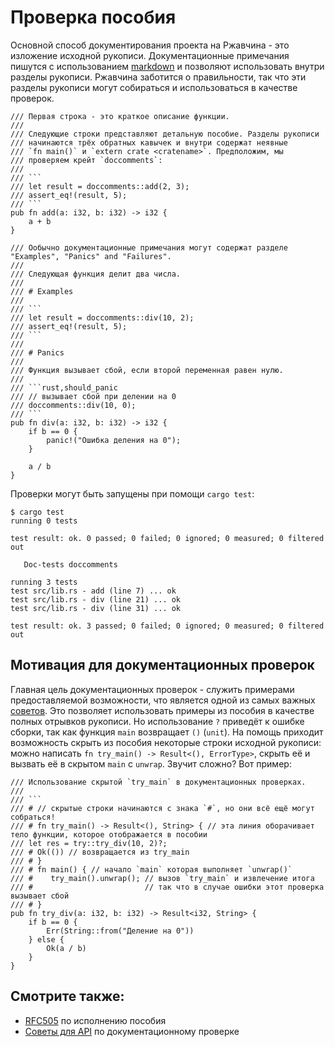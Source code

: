 # Проверка пособия

Основной способ документирования проекта на Ржавчина - это 
изложение исходной рукописи. Документационные примечания 
пишутся с использованием [markdown](https://daringfireball.net/projects/markdown/) и позволяют 
использовать внутри разделы рукописи. Ржавчина заботится о правильности, так 
что эти разделы рукописи могут собираться и использоваться в 
качестве проверок.

```rust,ignore
/// Первая строка - это краткое описание функции.
///
/// Следующие строки представляют детальную пособие. Разделы рукописи /// начинаются трёх обратных кавычек и внутри содержат неявные
/// `fn main()` и `extern crate <cratename>`. Предположим, мы
/// проверяем крейт `doccomments`:
///
/// ```
/// let result = doccomments::add(2, 3);
/// assert_eq!(result, 5);
/// ```
pub fn add(a: i32, b: i32) -> i32 {
    a + b
}

/// Ообычно документационные примечания могут содержат разделе "Examples", "Panics" and "Failures".
///
/// Следующая функция делит два числа.
///
/// # Examples
///
/// ```
/// let result = doccomments::div(10, 2);
/// assert_eq!(result, 5);
/// ```
///
/// # Panics
///
/// Функция вызывает сбой, если второй переменная равен нулю.
///
/// ```rust,should_panic
/// // вызывает сбой при делении на 0
/// doccomments::div(10, 0);
/// ```
pub fn div(a: i32, b: i32) -> i32 {
    if b == 0 {
        panic!("Ошибка деления на 0");
    }

    a / b
}
```

Проверки могут быть запущены при помощи `cargo test`:

```shell
$ cargo test
running 0 tests

test result: ok. 0 passed; 0 failed; 0 ignored; 0 measured; 0 filtered out

   Doc-tests doccomments

running 3 tests
test src/lib.rs - add (line 7) ... ok
test src/lib.rs - div (line 21) ... ok
test src/lib.rs - div (line 31) ... ok

test result: ok. 3 passed; 0 failed; 0 ignored; 0 measured; 0 filtered out
```

## Мотивация для документационных проверок

Главная цель документационных проверок - служить примерами 
предоставляемой возможности, что является одной из самых 
важных [советов](https://rust-lang-nursery.github.io/api-guidelines/documentation.html#examples-use--not-try-not-unwrap-c-question-mark). Это позволяет использовать примеры из пособия в качестве полных отрывков рукописи. Но использование `?` приведёт к ошибке сборки, так как функция `main` возвращает `()` 
(`unit`). На помощь приходит возможность скрыть из пособия 
некоторые строки исходной рукописи: можно написать 
`fn try_main() -> Result<(), ErrorType>`, скрыть 
её и вызвать её в скрытом `main` с 
`unwrap`. Звучит сложно? Вот пример:

```rust,ignore
/// Использование скрытой `try_main` в документационных проверках.
///
/// ```
/// # // скрытые строки начинаются с знака `#`, но они всё ещё могут собраться!
/// # fn try_main() -> Result<(), String> { // эта линия оборачивает тело функции, которое отображается в пособии
/// let res = try::try_div(10, 2)?;
/// # Ok(()) // возвращается из try_main
/// # }
/// # fn main() { // начало `main` которая выполняет `unwrap()`
/// #    try_main().unwrap(); // вызов `try_main` и извлечение итога
/// #                         // так что в случае ошибки этот проверка вызывает сбой
/// # }
pub fn try_div(a: i32, b: i32) -> Result<i32, String> {
    if b == 0 {
        Err(String::from("Деление на 0"))
    } else {
        Ok(a / b)
    }
}
```

## Смотрите также:

- [RFC505](https://github.com/rust-lang/rfcs/blob/master/text/0505-api-comment-conventions.md) по исполнению пособия
- [Советы для API](https://rust-lang-nursery.github.io/api-guidelines/documentation.html) по документационному проверке
